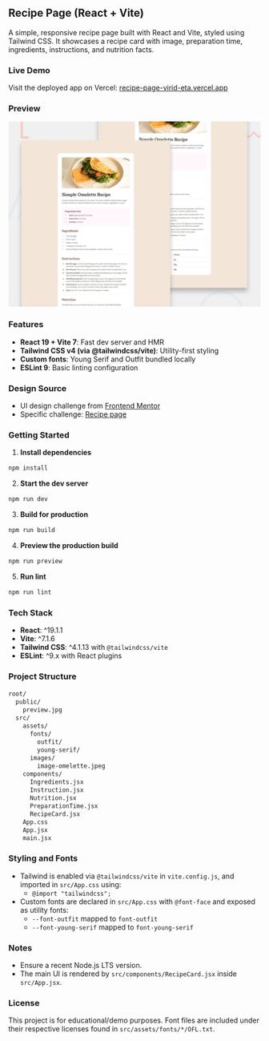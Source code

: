 ## Recipe Page (React + Vite)

A simple, responsive recipe page built with React and Vite, styled using Tailwind CSS. It showcases a recipe card with image, preparation time, ingredients, instructions, and nutrition facts.

### Live Demo

Visit the deployed app on Vercel: [recipe-page-virid-eta.vercel.app](https://recipe-page-virid-eta.vercel.app/)

### Preview

![Recipe Page Preview](public/preview.jpg)

### Features

-   **React 19 + Vite 7**: Fast dev server and HMR
-   **Tailwind CSS v4 (via @tailwindcss/vite)**: Utility-first styling
-   **Custom fonts**: Young Serif and Outfit bundled locally
-   **ESLint 9**: Basic linting configuration

### Design Source

-   UI design challenge from [Frontend Mentor](https://www.frontendmentor.io/)
-   Specific challenge: [Recipe page](https://www.frontendmentor.io/challenges/recipe-page-KiTsR8QQKm)

### Getting Started

1. **Install dependencies**

```bash
npm install
```

2. **Start the dev server**

```bash
npm run dev
```

3. **Build for production**

```bash
npm run build
```

4. **Preview the production build**

```bash
npm run preview
```

5. **Run lint**

```bash
npm run lint
```

### Tech Stack

-   **React**: ^19.1.1
-   **Vite**: ^7.1.6
-   **Tailwind CSS**: ^4.1.13 with `@tailwindcss/vite`
-   **ESLint**: ^9.x with React plugins

### Project Structure

```
root/
  public/
    preview.jpg
  src/
    assets/
      fonts/
        outfit/
        young-serif/
      images/
        image-omelette.jpeg
    components/
      Ingredients.jsx
      Instruction.jsx
      Nutrition.jsx
      PreparationTime.jsx
      RecipeCard.jsx
    App.css
    App.jsx
    main.jsx
```

### Styling and Fonts

-   Tailwind is enabled via `@tailwindcss/vite` in `vite.config.js`, and imported in `src/App.css` using:
    -   `@import "tailwindcss";`
-   Custom fonts are declared in `src/App.css` with `@font-face` and exposed as utility fonts:
    -   `--font-outfit` mapped to `font-outfit`
    -   `--font-young-serif` mapped to `font-young-serif`

### Notes

-   Ensure a recent Node.js LTS version.
-   The main UI is rendered by `src/components/RecipeCard.jsx` inside `src/App.jsx`.

### License

This project is for educational/demo purposes. Font files are included under their respective licenses found in `src/assets/fonts/*/OFL.txt`.
